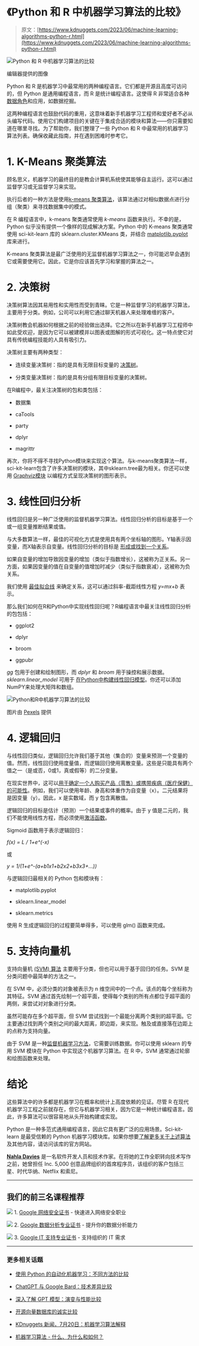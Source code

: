 # 《Python 和 R 中机器学习算法的比较》

> 原文：[https://www.kdnuggets.com/2023/06/machine-learning-algorithms-python-r.html](https://www.kdnuggets.com/2023/06/machine-learning-algorithms-python-r.html)

![Python 和 R 中机器学习算法的比较](../Images/429e860c2b0f3530e614ebeeda14783a.png)

编辑器提供的图像

Python 和 R 是机器学习中最常用的两种编程语言。它们都是开源且高度可访问的，但 Python 是通用编程语言，而 R 是统计编程语言。这使得 R 非常适合各种[数据角色](/2023/06/programming-languages-specific-data-roles.html)和应用，如数据挖掘。

这两种编程语言也鼓励代码的重用，这意味着新手机器学习工程师和爱好者不必从头编写代码。使用它们构建项目的关键在于集成合适的模块和算法——你只需要知道在哪里寻找。为了帮助你，我们整理了一些 Python 和 R 中最常用的机器学习算法列表。确保收藏此指南，并在遇到困难时参考它。

# 1. K-Means 聚类算法

顾名思义，机器学习的最终目的是教会计算机系统使其能够自主运行。这可以通过监督学习或无监督学习来实现。

执行后者的一种方法是使用[k-means 聚类算法](https://www.javatpoint.com/k-means-clustering-algorithm-in-machine-learning)，该算法通过对相似数据点进行分组（聚类）来寻找数据集中的模式。

在 R 编程语言中，k-means 聚类通常使用 *k-means* 函数来执行。不幸的是，Python 似乎没有提供一个像样的现成解决方案。Python 中的 K-means 聚类通常使用 sci-kit-learn 库的 sklearn.cluster.KMeans 类，并结合 [matplotlib.pyplot](https://matplotlib.org/3.5.3/api/_as_gen/matplotlib.pyplot.html) 库来进行。

K-means 聚类算法是最广泛使用的无监督机器学习算法之一，你可能迟早会遇到它或需要使用它。因此，它是你应该首先学习和掌握的算法之一。

# 2. 决策树

决策树算法因其易用性和实用性而受到青睐。它是一种监督学习的机器学习算法，主要用于分类。例如，公司可以利用它通过聊天机器人来处理难缠的客户。

决策树教会机器如何根据之前的经验做出选择。它之所以在新手机器学习工程师中如此受欢迎，是因为它可以被建模并以图表或图解的形式可视化。这一特点使它对具有传统编程技能的人具有吸引力。

决策树主要有两种类型：

+   连续变量决策树：指的是具有无限目标变量的 [决策树](/2020/01/decision-tree-algorithm-explained.html)。

+   分类变量决策树：指的是具有分组有限目标变量的决策树。

在R编程中，最关注决策树的包和类包括：

+   数据集

+   caTools

+   party

+   dplyr

+   magrittr

再次，你将不得不寻找Python模块来实现这个算法。与k-means聚类算法一样，sci-kit-learn包含了许多决策树的模块，其中sklearn.tree最为相关。你还可以使用 [Graphviz模块](https://pypi.org/project/graphviz/) 以编程方式呈现决策树的图形表示。

# 3\. 线性回归分析

线性回归是另一种广泛使用的监督机器学习算法。线性回归分析的目标是基于一个或一组变量推断结果或值。

与大多数算法一样，最佳的可视化方式是使用具有两个坐标轴的图形。Y轴表示因变量，而X轴表示自变量。线性回归分析的目标是 [形成或找到一个关系](/2022/07/linear-regression-data-science.html)。

如果自变量的增加导致因变量的增加（类似于指数增长），这被称为正关系。另一方面，如果因变量的值在自变量的值增加时减少（类似于指数衰减），这被称为负关系。

我们使用 [最佳拟合线](https://www.investopedia.com/terms/l/line-of-best-fit.asp) 来确定关系，这可以通过斜率-截距线性方程 *y=mx+b* 表示。

那么我们如何在R和Python中实现线性回归呢？R编程语言中最关注线性回归分析的包包括：

+   ggplot2

+   dplyr

+   broom

+   ggpubr

*gg* 包用于创建和绘制图形，而 *dplyr* 和 *broom* 用于操控和展示数据。*sklearn.linear_model* 可用于 [在Python中构建线性回归模型](/2020/10/guide-linear-regression-models.html)。你还可以添加NumPY来处理大矩阵和数组。

![Python和R中机器学习算法的比较](../Images/1552351011e35887144ae4bbbcf23629.png)

图片由 [Pexels](https://www.pexels.com/photo/math-equation-printed-on-paper-8482062/) 提供

# 4\. 逻辑回归

与线性回归类似，逻辑回归允许我们基于其他（集合的）变量来预测一个变量的值。然而，线性回归使用度量值，而逻辑回归使用离散变量。这些是只能具有两个值之一（是或否，0或1，真或假等）的二分变量。

在现实世界中，这可以[用于确定一个人购买产品（零售）或携带疾病（医疗保健）的可能性](https://www.techtarget.com/searchbusinessanalytics/definition/logistic-regression)。例如，我们可以使用年龄、身高和体重作为自变量（x）。二元结果将是因变量（y）。因此，x 是实数域，而 y 包含离散值。

逻辑回归的目标是估计（预测）一个结果或事件的概率。由于 y 值是二元的，我们不能使用线性方程，而必须使用[激活函数](/2022/06/activation-functions-work-deep-learning.html)。

Sigmoid 函数用于表示逻辑回归：

*f(x) = L / 1+e^(-x)*

或

*y = 1/(1+e^-(a+b1x1+b2x2+b3x3+...))*

与逻辑回归最相关的 Python 包和模块有：

+   matplotlib.pyplot

+   sklearn.linear_model

+   sklearn.metrics

使用 R 生成逻辑回归的过程要简单得多，可以使用 glm() 函数来完成。

# 5\. 支持向量机

支持向量机 [(SVM) 算法](/2022/08/support-vector-machines-intuitive-approach.html) 主要用于分类，但也可以用于基于回归的任务。SVM 是分类问题中最简单的方法之一。

在 SVM 中，必须分类的对象被表示为 n 维空间中的一个点。该点的每个坐标称为其特征。SVM 通过首先绘制一个超平面，使得每个类别的所有点都位于超平面的两侧，来尝试对对象进行分类。

虽然可能存在多个超平面，但 SVM 尝试找到一个最能分离两个类别的超平面。它主要通过找到两个类别之间的最大距离，即边距，来实现。触及或直接落在边距上的点称为支持向量。

由于 SVM 是一种[监督机器学习方法](/2022/03/machine-learning-algorithms-classification.html)，它需要训练数据。你可以使用 sklearn 的专用 SVM 模块在 Python 中实现这个机器学习算法。在 R 中，SVM 通常通过轮廓和绘图函数来处理。

# 结论

这些算法中的许多都是机器学习在概率和统计上高度依赖的见证。尽管 R 在现代机器学习工程之前就存在，但它与机器学习相关，因为它是一种统计编程语言。因此，许多算法可以很容易地从头开始构建或实现。

Python 是一种多范式通用编程语言，因此它具有更广泛的应用场景。Sci-kit-learn 是最受信赖的 Python 机器学习模块库。如果你想要[了解更多关于上述算法](https://scikit-learn.org/stable/)及其他内容，请访问该库的官方网站。

**[Nahla Davies](http://nahlawrites.com/)** 是一名软件开发人员和技术作家。在将她的工作全职转向技术写作之前，她曾担任 Inc. 5,000 创意品牌组织的首席程序员，该组织的客户包括三星、时代华纳、Netflix 和索尼。

* * *

## 我们的前三名课程推荐

![](../Images/0244c01ba9267c002ef39d4907e0b8fb.png) 1\. [Google 网络安全证书](https://www.kdnuggets.com/google-cybersecurity) - 快速进入网络安全职业

![](../Images/e225c49c3c91745821c8c0368bf04711.png) 2\. [Google 数据分析专业证书](https://www.kdnuggets.com/google-data-analytics) - 提升你的数据分析能力

![](../Images/0244c01ba9267c002ef39d4907e0b8fb.png) 3\. [Google IT 支持专业证书](https://www.kdnuggets.com/google-itsupport) - 支持组织的 IT 需求

* * *

### 更多相关话题

+   [使用 Python 的自动化机器学习：不同方法的比较](https://www.kdnuggets.com/2023/03/automated-machine-learning-python-comparison-different-approaches.html)

+   [ChatGPT 与 Google Bard：技术差异比较](https://www.kdnuggets.com/2023/03/chatgpt-google-bard-comparison-technical-differences.html)

+   [深入了解 GPT 模型：演变与性能比较](https://www.kdnuggets.com/2023/05/deep-dive-gpt-models.html)

+   [开源向量数据库的诚实比较](https://www.kdnuggets.com/an-honest-comparison-of-open-source-vector-databases)

+   [KDnuggets 新闻，7月20日：机器学习算法解释](https://www.kdnuggets.com/2022/n29.html)

+   [机器学习算法 - 什么、为什么和如何？](https://www.kdnuggets.com/2022/09/machine-learning-algorithms.html)
